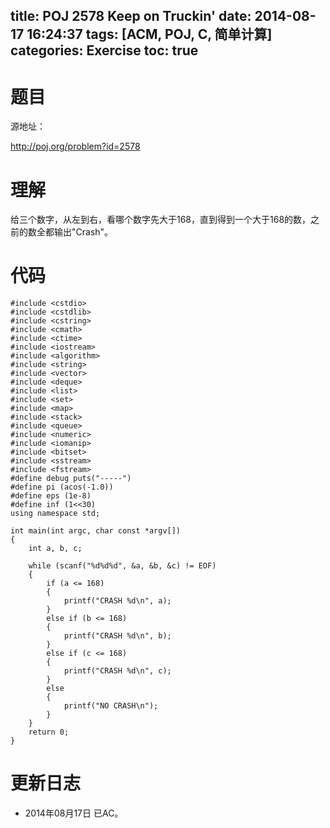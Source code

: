 title: POJ 2578 Keep on Truckin'
date: 2014-08-17 16:24:37
tags: [ACM, POJ, C, 简单计算]
categories: Exercise
toc: true
---
# 题目
源地址：

http://poj.org/problem?id=2578

# 理解
给三个数字，从左到右，看哪个数字先大于168，直到得到一个大于168的数，之前的数全都输出"Crash"。

<!-- more -->

# 代码
```
#include <cstdio>
#include <cstdlib>
#include <cstring>
#include <cmath>
#include <ctime>
#include <iostream>
#include <algorithm>
#include <string>
#include <vector>
#include <deque>
#include <list>
#include <set>
#include <map>
#include <stack>
#include <queue>
#include <numeric>
#include <iomanip>
#include <bitset>
#include <sstream>
#include <fstream>
#define debug puts("-----")
#define pi (acos(-1.0))
#define eps (1e-8)
#define inf (1<<30)
using namespace std;

int main(int argc, char const *argv[])
{
    int a, b, c;

    while (scanf("%d%d%d", &a, &b, &c) != EOF)
    {
        if (a <= 168)
        {
            printf("CRASH %d\n", a);
        }
        else if (b <= 168)
        {
            printf("CRASH %d\n", b);
        }
        else if (c <= 168)
        {
            printf("CRASH %d\n", c);
        }
        else
        {
            printf("NO CRASH\n");
        }
    }
    return 0;
}
```

# 更新日志
- 2014年08月17日 已AC。